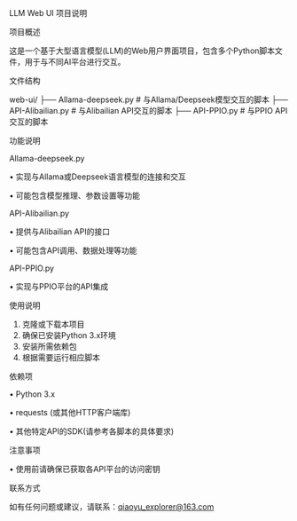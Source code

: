 LLM Web UI 项目说明

项目概述

这是一个基于大型语言模型(LLM)的Web用户界面项目，包含多个Python脚本文件，用于与不同AI平台进行交互。

文件结构


web-ui/
├── Allama-deepseek.py      # 与Allama/Deepseek模型交互的脚本
├── API-Alibailian.py       # 与Alibailian API交互的脚本
├── API-PPIO.py             # 与PPIO API交互的脚本


功能说明

Allama-deepseek.py

• 实现与Allama或Deepseek语言模型的连接和交互

• 可能包含模型推理、参数设置等功能

API-Alibailian.py

• 提供与Alibailian API的接口

• 可能包含API调用、数据处理等功能

API-PPIO.py

• 实现与PPIO平台的API集成

使用说明

1. 克隆或下载本项目
2. 确保已安装Python 3.x环境
3. 安装所需依赖包
4. 根据需要运行相应脚本

依赖项

• Python 3.x

• requests (或其他HTTP客户端库)

• 其他特定API的SDK(请参考各脚本的具体要求)

注意事项

• 使用前请确保已获取各API平台的访问密钥

联系方式

如有任何问题或建议，请联系：qiaoyu_explorer@163.com

